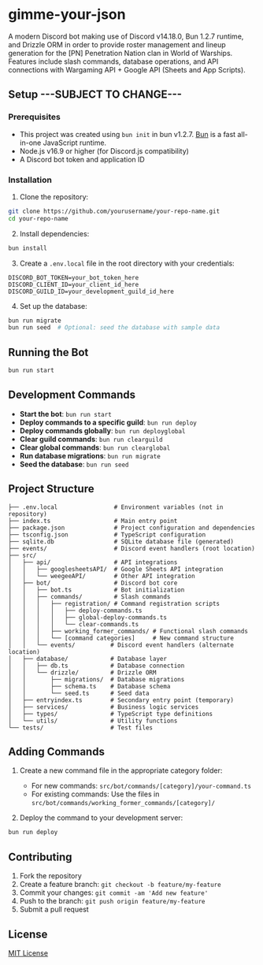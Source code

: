 # gimme-your-json

A modern Discord bot making use of Discord v14.18.0, Bun 1.2.7 runtime, and Drizzle ORM in order to provide roster management and lineup generation for the [PN] Penetration Nation clan in World of Warships. Features include slash commands, database operations, and API connections with Wargaming API + Google API (Sheets and App Scripts).


## Setup ---SUBJECT TO CHANGE---

### Prerequisites

- This project was created using `bun init` in bun v1.2.7. [Bun](https://bun.sh) is a fast all-in-one JavaScript runtime.
- Node.js v16.9 or higher (for Discord.js compatibility)
- A Discord bot token and application ID

### Installation

1. Clone the repository:
```bash
git clone https://github.com/yourusername/your-repo-name.git
cd your-repo-name
```

2. Install dependencies:
```bash
bun install
```

3. Create a `.env.local` file in the root directory with your credentials:
```
DISCORD_BOT_TOKEN=your_bot_token_here
DISCORD_CLIENT_ID=your_client_id_here
DISCORD_GUILD_ID=your_development_guild_id_here
```

4. Set up the database:
```bash
bun run migrate
bun run seed  # Optional: seed the database with sample data
```

## Running the Bot

```bash
bun run start
```

## Development Commands

- **Start the bot**: `bun run start`
- **Deploy commands to a specific guild**: `bun run deploy`
- **Deploy commands globally**: `bun run deployglobal`
- **Clear guild commands**: `bun run clearguild`
- **Clear global commands**: `bun run clearglobal`
- **Run database migrations**: `bun run migrate`
- **Seed the database**: `bun run seed`

## Project Structure

```
├── .env.local                # Environment variables (not in repository)
├── index.ts                  # Main entry point
├── package.json              # Project configuration and dependencies
├── tsconfig.json             # TypeScript configuration
├── sqlite.db                 # SQLite database file (generated)
├── events/                   # Discord event handlers (root location)
├── src/
│   ├── api/                  # API integrations
│   │   ├── googlesheetsAPI/  # Google Sheets API integration
│   │   └── weegeeAPI/        # Other API integration
│   ├── bot/                  # Discord bot core
│   │   ├── bot.ts            # Bot initialization
│   │   ├── commands/         # Slash commands
│   │   │   ├── registration/ # Command registration scripts
│   │   │   │   ├── deploy-commands.ts
│   │   │   │   ├── global-deploy-commands.ts
│   │   │   │   └── clear-commands.ts
│   │   │   ├── working_former_commands/ # Functional slash commands
│   │   │   └── [command categories]     # New command structure
│   │   └── events/          # Discord event handlers (alternate location)
│   ├── database/            # Database layer
│   │   ├── db.ts            # Database connection
│   │   └── drizzle/         # Drizzle ORM
│   │       ├── migrations/  # Database migrations
│   │       ├── schema.ts    # Database schema
│   │       └── seed.ts      # Seed data
│   ├── entryindex.ts        # Secondary entry point (temporary)
│   ├── services/            # Business logic services
│   ├── types/               # TypeScript type definitions
│   └── utils/               # Utility functions
└── tests/                   # Test files
```

## Adding Commands

1. Create a new command file in the appropriate category folder:
   - For new commands: `src/bot/commands/[category]/your-command.ts`
   - For existing commands: Use the files in `src/bot/commands/working_former_commands/[category]/`

2. Deploy the command to your development server:
```bash
bun run deploy
```

## Contributing

1. Fork the repository
2. Create a feature branch: `git checkout -b feature/my-feature`
3. Commit your changes: `git commit -am 'Add new feature'`
4. Push to the branch: `git push origin feature/my-feature`
5. Submit a pull request

## License

[MIT License](LICENSE)










